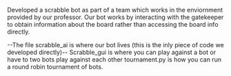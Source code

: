 Developed a scrabble bot as part of a team which works in the enviornment provided by our professor. 
Our bot works by interacting with the gatekeeper to obtain information about the board rather than accessing the board
info directly. 

--The file scrabble_ai is where our bot lives (this is the inly piece of code we developed directly)-- 
Scrabble_gui is where you can play against a bot or have to two bots play against each other
tournament.py is how you can run a round robin tournament of bots. 
